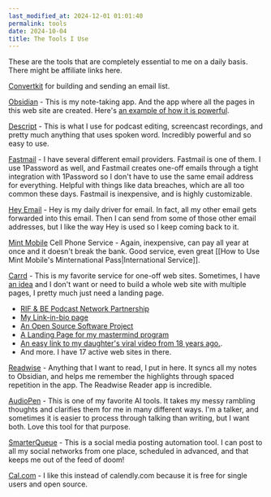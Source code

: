 ```yaml
---
last_modified_at: 2024-12-01 01:01:40
permalink: tools
date: 2024-10-04
title: The Tools I Use
---
```


These are the tools that are completely essential to me on a daily basis. There might be affiliate links here. 

[Convertkit](https://partners.kit.com/zwdugtptgpu9) for building and sending an email list. 

[Obsidian]() - This is my note-taking app. And the app where all the pages in this web site are created. Here's [an example of how it is powerful](https://jethro.site/%5B%5Bclippings%5D%5D/2021/03/23/copy-search-results-in-obsidian/). 

[Descript](https://get.descript.com/swu3aooczakr) - This is what I use for podcast editing, screencast recordings, and pretty much anything that uses spoken word. Incredibly powerful and so easy to use. 

[Fastmail](https://ref.fm/u28470920z) - I have several different email providers. Fastmail is one of them. I use 1Password as well, and Fastmail creates one-off emails through a tight integration with 1Password so I don't have to use the same email address for everything. Helpful with things like data breaches, which are all too common these days. Fastmail is inexpensive, and is highly customizable. 

[Hey Email](https://hey.com) - Hey is my daily driver for email. In fact, all my other email gets forwarded into this email. Then I can send from some of those other email addresses, but I like the way Hey is used so I keep coming back to it. 

[Mint Mobile](http://fbuy.me/r34At) Cell Phone Service - Again, inexpensive, can pay all year at once and it doesn't break the bank. Good service, even great [[How to Use Mint Mobile's Minternational Pass|International Service]]. 

[Carrd](https://try.carrd.co/2hzyxwr8) - This is my favorite service for one-off web sites. Sometimes, I have [an idea](https://bigimpactmixer.com) and I don't want or need to build a whole web site with multiple pages, I pretty much just need a landing page. 
- [RIF & BE Podcast Network Partnership](https://literacy.bepodcast.network/)
- [My Link-in-bio page](https://jethrojon.es)
- [An Open Source Software Project](https://pickr.org/)
- [A Landing Page for my mastermind program](https://transformativeprincipal.com/)
- [An easy link to my daughter's viral video from 18 years ago.](https://famouskatya.com). 
- And more. I have 17 active web sites in there. 

[Readwise](https://readwise.io/i/jethro20) - Anything that I want to read, I put in here. It syncs all my notes to Obsidian, and helps me remember the highlights through spaced repetition in the app. The Readwise Reader app is incredible. 

[AudioPen](https://audiopen.ai/?aff=neRMq) - This is one of my favorite AI tools. It takes my messy rambling thoughts and clarifies them for me in many different ways. I'm a talker, and sometimes it is easier to process through talking than writing, but I want both. Love this tool for that purpose. 

[SmarterQueue](https://smarterqueue.com/?afmc=14r) - This is a social media posting automation tool. I can post to all my social networks from one place, scheduled in advanced, and that keeps me out of the feed of doom! 

[Cal.com](https://cal.com) - I like this instead of calendly.com because it is free for single users and open source.
